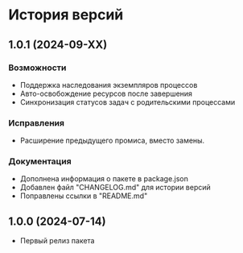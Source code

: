 # История версий

## 1.0.1 (2024-09-XX)

### Возможности
- Поддержка наследования экземпляров процессов
- Авто-освобождение ресурсов после завершения
- Синхронизация статусов задач с родительскими процессами

### Исправления
- Расширение предыдущего промиса, вместо замены.

### Документация
- Дополнена информация о пакете в package.json
- Добавлен файл "CHANGELOG.md" для истории версий
- Поправлены ссылки в "README.md"

## 1.0.0 (2024-07-14)
- Первый релиз пакета
